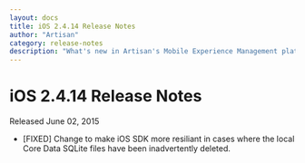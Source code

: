 ```yaml
---
layout: docs
title: iOS 2.4.14 Release Notes
author: "Artisan"
category: release-notes
description: "What's new in Artisan's Mobile Experience Management platform."
---
```

# iOS 2.4.14 Release Notes

Released June 02, 2015

* [FIXED] Change to make iOS SDK more resiliant in cases where the local Core Data SQLite files have been inadvertently deleted.